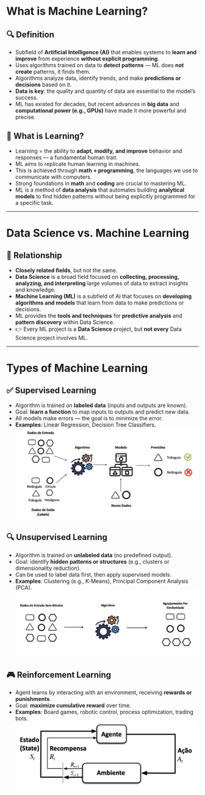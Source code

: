 # What is Machine Learning?

## 🔍 Definition

- Subfield of **Artificial Intelligence (AI)** that enables systems to **learn and improve** from experience **without explicit programming**.
- Uses algorithms trained on data to **detect patterns** — ML does **not create** patterns, it finds them.
- Algorithms analyze data, identify trends, and make **predictions or decisions** based on it.
- **Data is key**: the quality and quantity of data are essential to the model’s success.
- ML has existed for decades, but recent advances in **big data** and **computational power (e.g., GPUs)** have made it more powerful and precise.

## 🧠 What is Learning?

- Learning = the ability to **adapt, modify, and improve** behavior and responses — a fundamental human trait.
- ML aims to replicate human learning in machines.
- This is achieved through **math + programming**, the languages we use to communicate with computers.
- Strong foundations in **math** and **coding** are crucial to mastering ML.
- ML is a method of **data analysis** that automates building **analytical models** to find hidden patterns without being explicitly programmed for a specific task.

---

# Data Science vs. Machine Learning

## 🔗 Relationship

- **Closely related fields**, but not the same.
- **Data Science** is a broad field focused on **collecting, processing, analyzing, and interpreting** large volumes of data to extract insights and knowledge.
- **Machine Learning (ML)** is a subfield of AI that focuses on **developing algorithms and models** that learn from data to make predictions or decisions.
- ML provides the **tools and techniques** for **predictive analysis** and **pattern discovery** within Data Science.
- 👉 Every ML project is a **Data Science** project, but **not every** Data Science project involves ML.

---

# Types of Machine Learning

## ✅ Supervised Learning

- Algorithm is trained on **labeled data** (inputs and outputs are known).
- Goal: **learn a function** to map inputs to outputs and predict new data.
- All models make errors — the goal is to minimize the error.
- **Examples**: Linear Regression, Decision Tree Classifiers.
  ![img](../img/Screenshot%20from%202025-04-08%2021-43-46.png)

## 🔍 Unsupervised Learning

- Algorithm is trained on **unlabeled data** (no predefined output).
- Goal: identify **hidden patterns or structures** (e.g., clusters or dimensionality reduction).
- Can be used to label data first, then apply supervised models.
- **Examples**: Clustering (e.g., K-Means), Principal Component Analysis (PCA).
  ![img](../img/Screenshot%20from%202025-04-08%2021-44-46.png)

## 🎮 Reinforcement Learning

- Agent learns by interacting with an environment, receiving **rewards or punishments**.
- Goal: **maximize cumulative reward** over time.
- **Examples**: Board games, robotic control, process optimization, trading bots.
  ![img](../img/Screenshot%20from%202025-04-08%2021-45-46.png)
